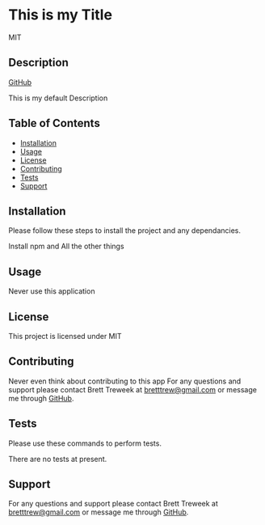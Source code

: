 # This is my Title

MIT

## Description

[GitHub](https://github.com/brett-treweek)

This is my default Description

## Table of Contents

- [Installation](#installation)
- [Usage](#usage)
- [License](#license)
- [Contributing](#contributing)
- [Tests](#tests)
- [Support](#support)

## Installation

Please follow these steps to install the project and any dependancies.

Install npm and All the other things
## Usage

Never use this application

## License

This project is licensed under MIT

## Contributing

Never even think about contributing to this app
For any questions and support please contact Brett Treweek at bretttrew@gmail.com or message me through [GitHub](https://github.com/brett-treweek).

## Tests

Please use these commands to perform tests.

There are no tests at present.

## Support

For any questions and support please contact Brett Treweek at bretttrew@gmail.com or message me through [GitHub](https://github.com/brett-treweek).